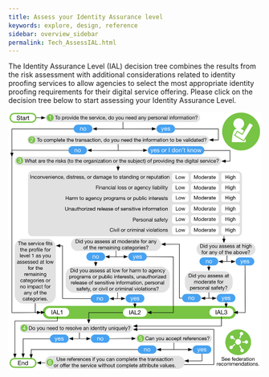 ```yaml
---
title: Assess your Identity Assurance level
keywords: explore, design, reference
sidebar: overview_sidebar
permalink: Tech_AssessIAL.html
---
```

The Identity Assurance Level (IAL) decision tree combines the results from the risk assessment with additional considerations related to identity proofing services to allow agencies to select the most appropriate identity proofing requirements for their digital service offering.
Please click on the decision tree below to start assessing your Identity Assurance Level.

<a href="images/DiscoveryourIAL.png" target="_blank"><img src="images/DiscoveryourIAL.png"></a>